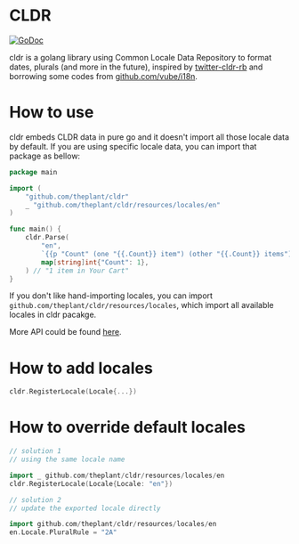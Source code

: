 # CLDR

[![GoDoc](https://godoc.org/github.com/theplant/cldr?status.svg)](http://godoc.org/github.com/theplant/cldr)

cldr is a golang library using Common Locale Data Repository to format dates, plurals (and more in the future), inspired by [twitter-cldr-rb](https://github.com/twitter/twitter-cldr-rb) and borrowing some codes from [github.com/vube/i18n](https://github.com/vube/i18n).

# How to use

cldr embeds CLDR data in pure go and it doesn't import all those locale data by default. If you are using specific locale data, you can import that package as bellow:

```go
package main

import (
	"github.com/theplant/cldr"
	_ "github.com/theplant/cldr/resources/locales/en"
)

func main() {
	cldr.Parse(
		"en",
		`{{p "Count" (one "{{.Count}} item") (other "{{.Count}} items")}}`,
		map[string]int{"Count": 1},
	) // "1 item in Your Cart"
}
```

If you don't like hand-importing locales, you can import `github.com/theplant/cldr/resources/locales`, which import all available locales in cldr pacakge.

More API could be found [here](https://godoc.org/github.com/theplant/cldr).

# How to add locales

```go
cldr.RegisterLocale(Locale{...})
```

# How to override default locales

```go
// solution 1
// using the same locale name

import _ github.com/theplant/cldr/resources/locales/en
cldr.RegisterLocale(Locale{Locale: "en"})

// solution 2
// update the exported locale directly

import github.com/theplant/cldr/resources/locales/en
en.Locale.PluralRule = "2A"
```
